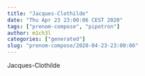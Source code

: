 ```yaml
---
title: "Jacques-Clothilde"
date: "Thu Apr 23 23:00:06 CEST 2020"
tags: ["prenom-compose", "pipotron"]
author: m1ch3l
categories: ["generated"]
slug: "prenom-compose/2020-04-23-23:00:06"
---
```


Jacques-Clothilde
